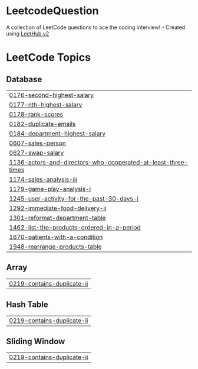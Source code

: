 # LeetcodeQuestion
A collection of LeetCode questions to ace the coding interview! - Created using [LeetHub v2](https://github.com/arunbhardwaj/LeetHub-2.0)

<!---LeetCode Topics Start-->
# LeetCode Topics
## Database
|  |
| ------- |
| [0176-second-highest-salary](https://github.com/VidhiSuryawanshi/LeetcodeQuestion/tree/master/0176-second-highest-salary) |
| [0177-nth-highest-salary](https://github.com/VidhiSuryawanshi/LeetcodeQuestion/tree/master/0177-nth-highest-salary) |
| [0178-rank-scores](https://github.com/VidhiSuryawanshi/LeetcodeQuestion/tree/master/0178-rank-scores) |
| [0182-duplicate-emails](https://github.com/VidhiSuryawanshi/LeetcodeQuestion/tree/master/0182-duplicate-emails) |
| [0184-department-highest-salary](https://github.com/VidhiSuryawanshi/LeetcodeQuestion/tree/master/0184-department-highest-salary) |
| [0607-sales-person](https://github.com/VidhiSuryawanshi/LeetcodeQuestion/tree/master/0607-sales-person) |
| [0627-swap-salary](https://github.com/VidhiSuryawanshi/LeetcodeQuestion/tree/master/0627-swap-salary) |
| [1136-actors-and-directors-who-cooperated-at-least-three-times](https://github.com/VidhiSuryawanshi/LeetcodeQuestion/tree/master/1136-actors-and-directors-who-cooperated-at-least-three-times) |
| [1174-sales-analysis-iii](https://github.com/VidhiSuryawanshi/LeetcodeQuestion/tree/master/1174-sales-analysis-iii) |
| [1179-game-play-analysis-i](https://github.com/VidhiSuryawanshi/LeetcodeQuestion/tree/master/1179-game-play-analysis-i) |
| [1245-user-activity-for-the-past-30-days-i](https://github.com/VidhiSuryawanshi/LeetcodeQuestion/tree/master/1245-user-activity-for-the-past-30-days-i) |
| [1292-immediate-food-delivery-ii](https://github.com/VidhiSuryawanshi/LeetcodeQuestion/tree/master/1292-immediate-food-delivery-ii) |
| [1301-reformat-department-table](https://github.com/VidhiSuryawanshi/LeetcodeQuestion/tree/master/1301-reformat-department-table) |
| [1462-list-the-products-ordered-in-a-period](https://github.com/VidhiSuryawanshi/LeetcodeQuestion/tree/master/1462-list-the-products-ordered-in-a-period) |
| [1670-patients-with-a-condition](https://github.com/VidhiSuryawanshi/LeetcodeQuestion/tree/master/1670-patients-with-a-condition) |
| [1948-rearrange-products-table](https://github.com/VidhiSuryawanshi/LeetcodeQuestion/tree/master/1948-rearrange-products-table) |
## Array
|  |
| ------- |
| [0219-contains-duplicate-ii](https://github.com/VidhiSuryawanshi/LeetcodeQuestion/tree/master/0219-contains-duplicate-ii) |
## Hash Table
|  |
| ------- |
| [0219-contains-duplicate-ii](https://github.com/VidhiSuryawanshi/LeetcodeQuestion/tree/master/0219-contains-duplicate-ii) |
## Sliding Window
|  |
| ------- |
| [0219-contains-duplicate-ii](https://github.com/VidhiSuryawanshi/LeetcodeQuestion/tree/master/0219-contains-duplicate-ii) |
<!---LeetCode Topics End-->